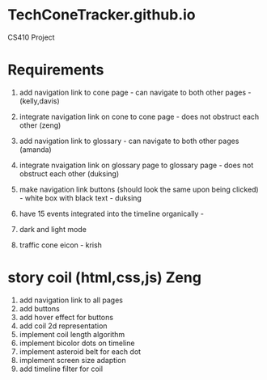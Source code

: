# TechConeTracker.github.io
CS410 Project




# Requirements

1. add navigation link to cone page - can navigate to both other pages - (kelly,davis)
2. integrate navigation link on cone to cone page - does not obstruct each other (zeng)
3. add navigation link to glossary - can navigate to both other pages (amanda)
4. integrate nvaigation link on glossary page to glossary page - does not obstruct each other (duksing)

5. make navigation link buttons (should look the same upon being clicked) - white box with black text - duksing
6. have 15 events integrated into the timeline organically -

7. dark and light mode 
8. traffic cone eicon - krish

# story coil (html,css,js) Zeng
1. add navigation link to all pages
2. add buttons
3. add hover effect for buttons
4. add coil 2d representation
5. implement coil length algorithm
6. implement bicolor dots on timeline
7. implement asteroid belt for each dot
8. implement screen size adaption
9. add timeline filter for coil